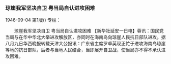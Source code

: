 ### 琼崖我军坚决自卫  粤当局自认进攻困难

1946-09-04
第1版()
专栏：

　　琼崖我军坚决自卫
    粤当局自认进攻困难
    【新华社延安一日电】蓉讯：国民党当局与在华中华北大举进攻解放区，亦同时在海南岛向琼崖人民抗日部队进攻。据八月九日华西晚报转载天津大公报讯：广东省主席罗卓英现正忙于进攻海南岛琼崖等地的抗日部队，后者与当地人民结合，当即展开自卫战，使当局亦不得不承认进攻困难。
